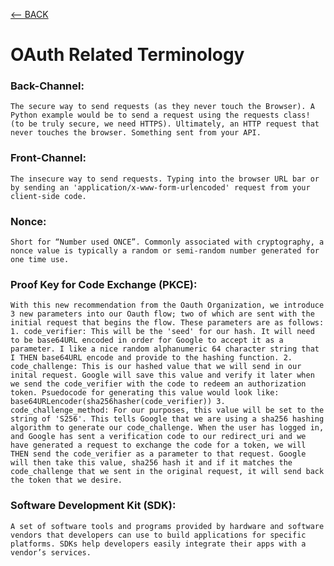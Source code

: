 [<-- BACK](https://github.com/bkieselEducational/OAuth-Central)
# OAuth Related Terminology
### Back-Channel:
```The secure way to send requests (as they never touch the Browser). A Python example would be to send a request using the requests class! (to be truly secure, we need HTTPS). Ultimately, an HTTP request that never touches the browser. Something sent from your API.```

### Front-Channel:
`The insecure way to send requests. Typing into the browser URL bar or by sending an 'application/x-www-form-urlencoded' request from your client-side code.`

### Nonce:
`Short for “Number used ONCE”. Commonly associated with cryptography, a nonce value is typically a random or semi-random number generated for one time use.`

### Proof Key for Code Exchange (PKCE):
`With this new recommendation from the Oauth Organization, we introduce 3 new parameters into our Oauth flow; two of which are sent with the initial request that begins the flow. These parameters are as follows: 1. code_verifier: This will be the 'seed' for our hash. It will need to be base64URL encoded in order for Google to accept it as a parameter. I like a nice random alphanumeric 64 character string that I THEN base64URL encode and provide to the hashing function. 2. code_challenge: This is our hashed value that we will send in our inital request. Google will save this value and verify it later when we send the code_verifier with the code to redeem an authorization token. Psuedocode for generating this value would look like: base64URLencoder(sha256hasher(code_verifier)) 3. code_challenge_method: For our purposes, this value will be set to the string of 'S256'. This tells Google that we are using a sha256 hashing algorithm to generate our code_challenge. When the user has logged in, and Google has sent a verification code to our redirect_uri and we have generated a request to exchange the code for a token, we will THEN send the code_verifier as a parameter to that request. Google will then take this value, sha256 hash it and if it matches the code_challenge that we sent in the original request, it will send back the token that we desire.`

### Software Development Kit (SDK):
`A set of software tools and programs provided by hardware and software vendors that developers can use to build applications for specific platforms. SDKs help developers easily integrate their apps with a vendor’s services.`
